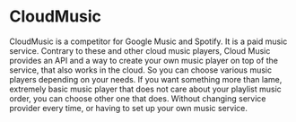 # CloudMusic

CloudMusic is a competitor for Google Music and Spotify. It is a paid music service. Contrary to these and other cloud music players, Cloud Music provides an API and a way to create your own music player on top of the service, that also works in the cloud. So you can choose various music players depending on your needs. If you want something more than lame, extremely basic music player that does not care about your playlist music order, you can choose other one that does. Without changing service provider every time, or having to set up your own music service.
